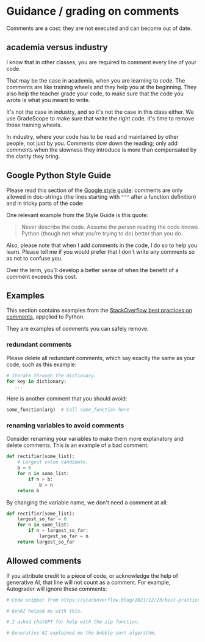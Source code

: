 # Guidance / grading on comments

Comments are a cost: they are not executed and can become out of date.

## academia versus industry

I know that in other classes, you are required to comment every line of your
code.

That may be the case in academia, when you are learning to code. The comments
are like training wheels and they help you at the beginning. They also help the
teacher grade your code, to make sure that the code you wrote is what you meant
to write.

It's not the case in industry, and so it's not the case in this class either. We
use GradeScope to make sure that write the right code. It's time to remove those
training wheels.

In industry, where your code has to be read and maintained by other people, not
just by you. Comments slow down the reading; only add comments when the slowness
they introduce is more than compensated by the clarity they bring.

## Google Python Style Guide

Please read this section of the [Google style
guide](https://google.github.io/styleguide/pyguide.html#385-block-and-inline-comments):
comments are only allowed in doc-strings (the lines starting with `"""` after a
function definition) and in tricky parts of the code:

One relevant example from the Style Guide is this quote:

> Never describe the code. Assume the person reading the
> code knows Python (though not what you’re trying to do)
> better than you do.

Also, please note that when I add comments in the code, I do so to
help you learn.  Please tell me if you would prefer that I don't write
any comments so as not to confuse you.

Over the term, you'll develop a better sense of when the benefit of a
comment exceeds this cost.

## Examples

This section contains examples from the [StackOverflow best practices on comments](https://stackoverflow.blog/2021/12/23/best-practices-for-writing-code-comments/), appçlied to Python.

They are examples of comments you can safely
remove.

### redundant comments

Please delete all redundant comments, which say exactly the same as
your code, such as this example:

```python
# Iterate through the dictionary.
for key in dictionary:
   ...
```

Here is another comment that you should avoid:

``` python
some_function(arg)  # Call some_function here
```

### renaming variables to avoid comments

Consider renaming your variables to make them more explanatory
and delete comments. This is an example of a bad comment:

```python
def rectifier(some_list):
    # Largest value candidate.
    b = 0
    for n in some_list:
        if n > b:
            b = n
    return b
```

By changing the variable name, we don't need a comment at all:

```python
def rectifier(some_list):
    largest_so_far = 0
    for n in some_list:
        if n > largest_so_far:
            largest_so_far = n
    return largest_so_far
```

## Allowed comments

If you attribute credit to a piece of code, or acknowledge the help of generative AI, that line will not count as a comment. For example, Autograder will ignore these comments:

``` python
# Code snippet from https://stackoverflow.blog/2021/12/23/best-practices-for-writing-code-comments/

# GenAI helped me with this.

# I asked chatGPT for help with the zip function.

# Generative AI explained me the bubble sort algorithm.
```
